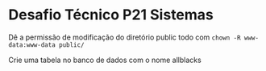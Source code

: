# Desafio Técnico P21 Sistemas
 
Dê a permissão de modificação do diretório public todo com `chown -R www-data:www-data public/`

Crie uma tabela no banco de dados com o nome allblacks